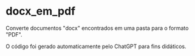 # docx_em_pdf
Converte documentos "docx" encontrados em uma pasta para o formato "PDF". 

O código foi gerado automaticamente pelo ChatGPT para fins didáticos.
